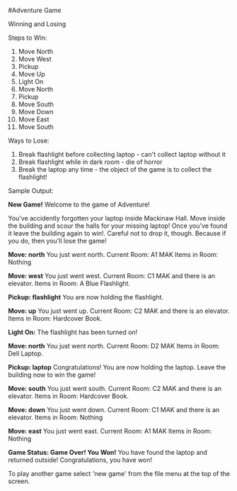 #Adventure Game

Winning and Losing


Steps to Win:

1)  Move North
2) Move West
3) Pickup
4) Move Up
5) Light On
6) Move North
7) Pickup
8) Move South
9) Move Down
10) Move East
11) Move South


Ways to Lose:

1) Break flashlight before collecting laptop - can't collect laptop without it
2) Break flashlight while in dark room - die of horror
3) Break the laptop any time - the object of the game is to collect the flashlight!





Sample Output:



**********New Game!**********
Welcome to the game of Adventure!

You've accidently forgotten your laptop inside Mackinaw Hall. Move inside the building and scour the halls for your missing
 laptop! Once you've found it leave the building again to win!. Careful not to drop it, though. Because if you do, then you'll
 lose the  game!

**********Move: north**********
You just went north. 
Current Room: A1 MAK
 Items in Room: Nothing

**********Move: west**********
You just went west. 
Current Room: C1 MAK and there is an elevator.
 Items in Room: A Blue Flashlight.

**********Pickup: flashlight**********
You are now holding the flashlight.

**********Move: up**********
You just went up. 
Current Room: C2 MAK and there is an elevator.
 Items in Room: Hardcover Book.

**********Light On:**********
The flashlight has been turned on!

**********Move: north**********
You just went north. 
Current Room: D2 MAK
 Items in Room: Dell Laptop.

**********Pickup: laptop**********
Congratulations! You are now holding the laptop.
Leave the building now to win the game!

**********Move: south**********
You just went south. 
Current Room: C2 MAK and there is an elevator.
 Items in Room: Hardcover Book.

**********Move: down**********
You just went down. 
Current Room: C1 MAK and there is an elevator.
 Items in Room: Nothing

**********Move: east**********
You just went east. 
Current Room: A1 MAK
 Items in Room: Nothing

**********Game Status: Game Over! You Won!**********
You have found the laptop and returned outside!
Congratulations, you have won!

To play another game select 'new game' from the file menu at the top of the screen.
